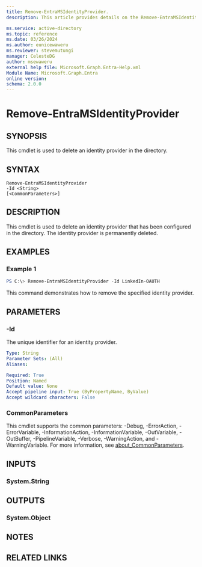 ```yaml
---
title: Remove-EntraMSIdentityProvider.
description: This article provides details on the Remove-EntraMSIdentityProvider command.

ms.service: active-directory
ms.topic: reference
ms.date: 03/26/2024
ms.author: eunicewaweru
ms.reviewer: stevemutungi
manager: CelesteDG
author: msewaweru
external help file: Microsoft.Graph.Entra-Help.xml
Module Name: Microsoft.Graph.Entra
online version:
schema: 2.0.0
---
```


# Remove-EntraMSIdentityProvider

## SYNOPSIS
This cmdlet is used to delete an identity provider in the directory.

## SYNTAX

```
Remove-EntraMSIdentityProvider 
-Id <String> 
[<CommonParameters>]
```

## DESCRIPTION
This cmdlet is used to delete an identity provider that has been configured in the directory.
The identity provider is permanently deleted.

## EXAMPLES

### Example 1
```Powershell
PS C:\> Remove-EntraMSIdentityProvider -Id LinkedIn-OAUTH
```

This command demonstrates how to remove the specified identity provider.

## PARAMETERS

### -Id
The unique identifier for an identity provider.

```yaml
Type: String
Parameter Sets: (All)
Aliases:

Required: True
Position: Named
Default value: None
Accept pipeline input: True (ByPropertyName, ByValue)
Accept wildcard characters: False
```

### CommonParameters
This cmdlet supports the common parameters: -Debug, -ErrorAction, -ErrorVariable, -InformationAction, -InformationVariable, -OutVariable, -OutBuffer, -PipelineVariable, -Verbose, -WarningAction, and -WarningVariable. For more information, see [about_CommonParameters](https://go.microsoft.com/fwlink/?LinkID=113216).

## INPUTS

### System.String
## OUTPUTS

### System.Object
## NOTES

## RELATED LINKS
